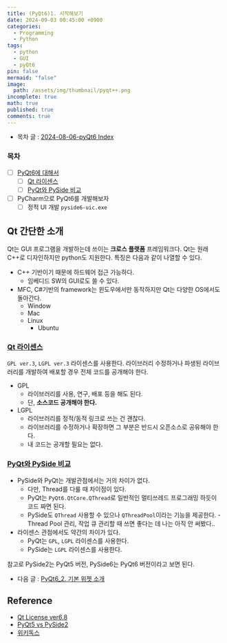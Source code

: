 ```yaml
---
title: (PyQt6)1. 시작해보기
date: 2024-09-03 00:45:00 +0900
categories:
  - Programming
  - Python
tags:
  - python
  - GUI
  - pyQt6
pin: false
mermaid: "false"
image:
  path: /assets/img/thumbnail/pyqt++.png
incomplete: true
math: true
published: true
comments: true
---
```

- 목차 글 : [2024-08-06-pyQt6 Index](2024-08-06-pyQt6%20Index.md)
### 목차
- [ ] [PyQt6에 대해서](#Qt%20간단한%20소개)
	- [ ] [Qt 라이센스](#Qt%20라이센스)
	- [ ] [PyQt와 PySide 비교](#PyQt와%20PySide%20비교)
- [ ] PyCharm으로 PyQt6를 개발해보자
	- [ ] 정적 UI 개발 `pyside6-uic.exe`

## Qt 간단한 소개
Qt는 GUI 프로그램을 개발하는데 쓰이는 **크로스 플랫폼** 프레임워크다. Qt는 원래 C++로 디자인하지만 python도 지원한다. 특징은 다음과 같이 나열할 수 있다.

- C++ 기반이기 때문에 하드웨어 접근 가능하다.
	- 임베디드 SW의 GUI로도 쓸 수 있다.
- MFC, C#기반의 framework는 윈도우에서만 동작하지만 Qt는 다양한 OS에서도 돌아간다.
	- Window
	- Mac
	- Linux
		- Ubuntu

### [Qt 라이센스](https://doc.qt.io/qt-6/licensing.html)
`GPL ver.3`, `LGPL ver.3` 라이센스를 사용한다. 라이브러리 수정하거나 파생된 라이브러리를 개발하여 배포할 경우 전체 코드를 공개해야 한다.

- GPL
	- 라이브러리를 사용, 연구, 배포 등을 해도 된다.
	- 단, **소스코드 공개해야 한다.**
- LGPL
	- 라이브러리를 정적/동적 링크로 쓰는 건 괜찮다.
	- 라이브러리를 수정하거나 확장하면 그 부분은 반드시 오픈소스로 공유해야 한다.
	- 내 코드는 공개할 필요는 없다.

### [PyQt와 PySide 비교](https://www.pythonguis.com/faq/pyqt-vs-pyside/)
- PySide와 PyQt는 개발관점에서는 거의 차이가 없다. 
	- 다만, Thread를 다룰 때 차이점이 있다.
	- PyQt는 `PyQt6.QtCore.QThread`로 일반적인 멀티쓰레드 프로그래밍 하듯이 코드 짜면 된다.
	- PySide도 `QThread` 사용할 수 있으나 `QThreadPool`이라는 기능을 제공한다.
			- Thread Pool 관리, 작업 큐 관리할 때 쓰면 좋다는 데 나는 아직 안 써봤다..
- 라이센스 관점에서도 약간의 차이가 있다.
	- PyQt는 `GPL`, `LGPL` 라이센스를 사용한다.
	- PySide는 `LGPL` 라이센스를 사용한다.

참고로 PySide2는 PyQt5 버전, PySide6는 PyQt6 버전이라고 보면 된다. 

- 다음 글 : [PyQt6_2. 기본 위젯 소개](2024-09-03-PyQt6%20기본%20위젯%20모음.md)
## Reference
- [Qt License ver6.8](https://doc.qt.io/qt-6/licensing.html)
- [PyQt5 vs PySide2](https://www.pythonguis.com/faq/pyqt-vs-pyside/)
- [위키독스](https://wikidocs.net/188088)
